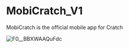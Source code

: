 # MobiCratch_V1
MobiCratch is the official mobile app for Cratch

![F0__BBXWAAQuFdc](https://github.com/skidrow8852/MobiCratch_V1/assets/94503407/f9099fe8-a129-496b-af8f-52fd273e17b9)
